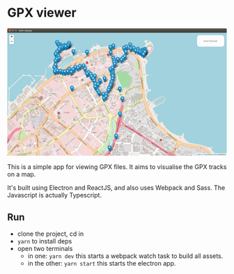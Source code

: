 # GPX viewer

![Alt text](/screenshot.png?raw=true "GPX Viewer")

This is a simple app for viewing GPX files. It aims to visualise the GPX tracks on a map.

It's built using Electron and ReactJS, and also uses Webpack and Sass. The Javascript is actually Typescript.

## Run

- clone the project, cd in
- `yarn` to install deps
- open two terminals
	- in one: `yarn dev` this starts a webpack watch task to build all assets.
	- in the other: `yarn start` this starts the electron app.